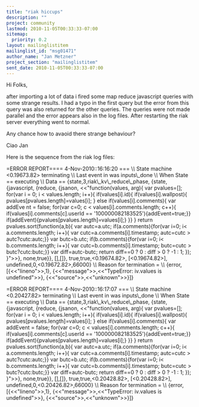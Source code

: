 ```yaml
---
title: "riak hiccups"
description: ""
project: community
lastmod: 2010-11-05T00:33:33-07:00
sitemap:
  priority: 0.2
layout: mailinglistitem
mailinglist_id: "msg01471"
author_name: "Jan Metzner"
project_section: "mailinglistitem"
sent_date: 2010-11-05T00:33:33-07:00
---
```



Hi Folks,

after importing a lot of data i fired some map reduce javascript
queries with some strange results.
I had a typo in the first query but the error from this query was also
returned for the other queries.
The queries were not made parallel and the error appears also in the log files.
After restarting the riak server everything went to normal.

Any chance how to avaoid there strange behaviour?

Ciao Jan

Here is the sequence from the riak log files:

=ERROR REPORT==== 4-Nov-2010::16:16:20 ===
\\*\\* State machine &lt;0.19673.82&gt; terminating
\\*\\* Last event in was inputs\\_done
\\*\\* When State == executing
\\*\\* Data == {state,3,riak\\_kv\\_reduce\\_phase,
 {state,
 {javascript,
 {reduce,
 {jsanon,
 &lt;&lt;"function(values, arg){ var
pvalues=[]; for(var i = 0; i &lt; values.length; i++){ if(values[i].id){
if(values[i].wallpost){ pvalues[pvalues.length]=values[i]; } else
if(values[i].comments){ var addEve
nt = false; for(var c=0; c &lt; values[i].comments.length; c++){
if(values[i].comments[c].userId == '100000082183525'){addEvent=true;}}
if(addEvent){pvalues[pvalues.length]=values[i];} }} } return
pvalues.sort(function(a,b){ var autc=a.utc;
 if(a.comments){for(var i=0; i&lt; a.comments.length; i++){ var
cutc=a.comments[i].timestamp; autc=cutc &gt; autc?cutc:autc;}} var
butc=b.utc; if(b.comments){for(var i=0; i&lt; b.comments.length; i++){
var cutc=b.comments[i].timestamp; butc=cutc &gt; butc?cutc:butc;}} var
diff=autc-butc; return diff==0 ? 0 : diff &gt; 0 ? -1 : 1; }); }"&gt;&gt;},
 none,true}},
 [],[]},
 true,true,&lt;0.19674.82&gt;,
 [&lt;0.19674.82&gt;],
 undefined,0,&lt;0.19672.82&gt;,66000}
\\*\\* Reason for termination =
\\*\\* {error,[{&lt;&lt;"lineno"&gt;&gt;,1},
 {&lt;&lt;"message"&gt;&gt;,&lt;&lt;"TypeError: iv.values is undefined"&gt;&gt;},
 {&lt;&lt;"source"&gt;&gt;,&lt;&lt;"unknown"&gt;&gt;}]}

=ERROR REPORT==== 4-Nov-2010::16:17:07 ===
\\*\\* State machine &lt;0.20427.82&gt; terminating
\\*\\* Last event in was inputs\\_done
\\*\\* When State == executing
\\*\\* Data == {state,3,riak\\_kv\\_reduce\\_phase,
 {state,
 {javascript,
 {reduce,
 {jsanon,
 &lt;&lt;"function(values, arg){ var
pvalues=[]; for(var i = 0; i &lt; values.length; i++){ if(values[i].id){
if(values[i].wallpost){ pvalues[pvalues.length]=values[i]; } else
if(values[i].comments){ var addEvent = false; for(var c=0; c &lt;
values[i].comments.length; c++){ if(values[i].comments[c].userId ==
'100000082183525'){addEvent=true;}}
if(addEvent){pvalues[pvalues.length]=values[i];} }} } return
pvalues.sort(function(a,b){ var autc=a.utc; if(a.comments){for(var
i=0; i&lt; a.comments.length; i++){ var cutc=a.comments[i].timestamp;
autc=cutc &gt; autc?cutc:autc;}} var butc=b.utc; if(b.comments){for(var
i=0; i&lt; b.comments.length; i++){ var cutc=b.comments[i].timestamp;
butc=cutc &gt; butc?cutc:butc;}} var diff=autc-butc; return diff==0 ? 0 :
diff &gt; 0 ? -1 : 1; }); }"&gt;&gt;},
 none,true}},
 [],[]},
 true,true,&lt;0.20428.82&gt;,
 [&lt;0.20428.82&gt;],
 undefined,0,&lt;0.20426.82&gt;,66000}
\\*\\* Reason for termination =
\\*\\* {error,[{&lt;&lt;"lineno"&gt;&gt;,1},
 {&lt;&lt;"message"&gt;&gt;,&lt;&lt;"TypeError: iv.values is undefined"&gt;&gt;},
 {&lt;&lt;"source"&gt;&gt;,&lt;&lt;"unknown"&gt;&gt;}]}

